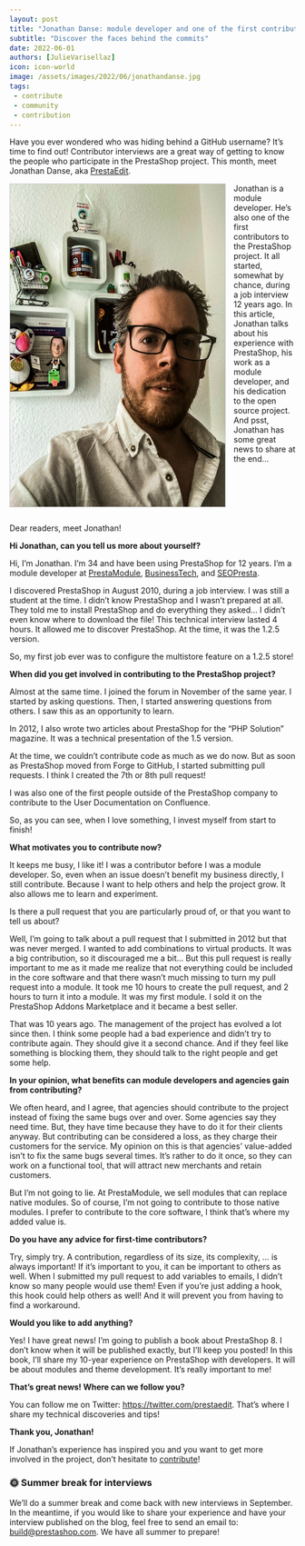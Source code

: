 ```yaml
---
layout: post
title: "Jonathan Danse: module developer and one of the first contributors"
subtitle: "Discover the faces behind the commits"
date: 2022-06-01
authors: [JulieVarisellaz]
icon: icon-world
image: /assets/images/2022/06/jonathandanse.jpg
tags:
 - contribute
 - community
 - contribution
---
```


Have you ever wondered who was hiding behind a GitHub username? It’s time to find out! Contributor interviews are a great way of getting to know the people who participate in the PrestaShop project. This month, meet Jonathan Danse, aka [PrestaEdit](https://github.com/prestaedit).

<img style="border: 1px solid #CCC; float: left; margin: 0 1em 1em 0;" width="379" height="568" src="/assets/images/2022/06/jonathandanse.jpg">

Jonathan is a module developer. He’s also one of the first contributors to the PrestaShop project. It all started, somewhat by chance, during a job interview 12 years ago. 
In this article, Jonathan talks about his experience with PrestaShop, his work as a module developer, and his dedication to the open source project. And psst, Jonathan has some great news to share at the end…

<div style="clear:both"></div>

Dear readers, meet Jonathan!

**Hi Jonathan, can you tell us more about yourself?**

Hi, I’m Jonathan. I’m 34 and have been using PrestaShop for 12 years. I’m a module developer at [PrestaModule](https://www.presta-module.com/fr/), [BusinessTech](https://www.businesstech.fr/en/), and [SEOPresta](https://www.seo-presta.com/).

I discovered PrestaShop in August 2010, during a job interview. I was still a student at the time. I didn’t know PrestaShop and I wasn’t prepared at all. They told me to install PrestaShop and do everything they asked… I didn’t even know where to download the file! This technical interview lasted 4 hours. It allowed me to discover PrestaShop. At the time, it was the 1.2.5 version. 

So, my first job ever was to configure the multistore feature on a 1.2.5 store! 

**When did you get involved in contributing to the PrestaShop project?**

Almost at the same time. I joined the forum in November of the same year. I started by asking questions. Then, I started answering questions from others. I saw this as an opportunity to learn. 

In 2012, I also wrote two articles about PrestaShop for the “PHP Solution” magazine. It was a technical presentation of the 1.5 version. 

At the time, we couldn’t contribute code as much as we do now. But as soon as PrestaShop moved from Forge to GitHub, I started submitting pull requests. I think I created the 7th or 8th pull request! 

I was also one of the first people outside of the PrestaShop company to contribute to the User Documentation on Confluence. 

So, as you can see, when I love something, I invest myself from start to finish! 

**What motivates you to contribute now?**

It keeps me busy, I like it! I was a contributor before I was a module developer. So, even when an issue doesn’t benefit my business directly, I still contribute. Because I want to help others and help the project grow. It also allows me to learn and experiment. 

Is there a pull request that you are particularly proud of, or that you want to tell us about? 

Well, I’m going to talk about a pull request that I submitted in 2012 but that was never merged. I wanted to add combinations to virtual products. It was a big contribution, so it discouraged me a bit… But this pull request is really important to me as it made me realize that not everything could be included in the core software and that there wasn’t much missing to turn my pull request into a module. It took me 10 hours to create the pull request, and 2 hours to turn it into a module. It was my first module. I sold it on the PrestaShop Addons Marketplace and it became a best seller. 

That was 10 years ago. The management of the project has evolved a lot since then. I think some people had a bad experience and didn’t try to contribute again. They should give it a second chance. And if they feel like something is blocking them, they should talk to the right people and get some help.

**In your opinion, what benefits can module developers and agencies gain from contributing?**

We often heard, and I agree, that agencies should contribute to the project instead of fixing the same bugs over and over. Some agencies say they need time. But, they have time because they have to do it for their clients anyway. But contributing can be considered a loss, as they charge their customers for the service. My opinion on this is that agencies’ value-added isn’t to fix the same bugs several times. It’s rather to do it once, so they can work on a functional tool, that will attract new merchants and retain customers. 

But I’m not going to lie. At PrestaModule, we sell modules that can replace native modules. So of course, I’m not going to contribute to those native modules. I prefer to contribute to the core software, I think that’s where my added value is. 

**Do you have any advice for first-time contributors?**

Try, simply try. A contribution, regardless of its size, its complexity, … is always important! If it’s important to you, it can be important to others as well. When I submitted my pull request to add variables to emails, I didn’t know so many people would use them! 
Even if you’re just adding a hook, this hook could help others as well! And it will prevent you from having to find a workaround. 

**Would you like to add anything?**

Yes! I have great news! I’m going to publish a book about PrestaShop 8. I don’t know when it will be published exactly, but I’ll keep you posted! 
In this book, I’ll share my 10-year experience on PrestaShop with developers. It will be about modules and theme development. It’s really important to me!

**That’s great news! Where can we follow you?**

You can follow me on Twitter: https://twitter.com/prestaedit. That’s where I share my technical discoveries and tips! 

**Thank you, Jonathan!**

If Jonathan’s experience has inspired you and you want to get more involved in the project, don’t hesitate to [contribute](https://github.com/PrestaShop)! 

### 🌞 Summer break for interviews

We’ll do a summer break and come back with new interviews in September. 
In the meantime, if you would like to share your experience and have your interview published on the blog, feel free to send an email to: build@prestashop.com. We have all summer to prepare!
